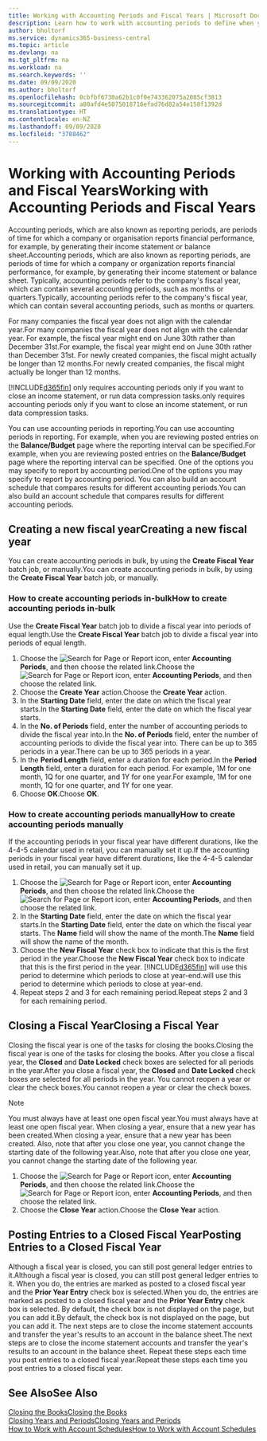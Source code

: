 ```yaml
---
title: Working with Accounting Periods and Fiscal Years | Microsoft Docs
description: Learn how to work with accounting periods to define when your company reports financial performance.
author: bholtorf
ms.service: dynamics365-business-central
ms.topic: article
ms.devlang: na
ms.tgt_pltfrm: na
ms.workload: na
ms.search.keywords: ''
ms.date: 09/09/2020
ms.author: bholtorf
ms.openlocfilehash: 0cbfbf6730a62b1c0f0e743362075a2085cf3813
ms.sourcegitcommit: a80afd4e5075018716efad76d82a54e158f1392d
ms.translationtype: HT
ms.contentlocale: en-NZ
ms.lasthandoff: 09/09/2020
ms.locfileid: "3788462"
---
```

# <a name="working-with-accounting-periods-and-fiscal-years"></a><span data-ttu-id="f9fe9-103">Working with Accounting Periods and Fiscal Years</span><span class="sxs-lookup"><span data-stu-id="f9fe9-103">Working with Accounting Periods and Fiscal Years</span></span>

<span data-ttu-id="f9fe9-104">Accounting periods, which are also known as reporting periods, are periods of time for which a company or organisation reports financial performance, for example, by generating their income statement or balance sheet.</span><span class="sxs-lookup"><span data-stu-id="f9fe9-104">Accounting periods, which are also known as reporting periods, are periods of time for which a company or organization reports financial performance, for example, by generating their income statement or balance sheet.</span></span> <span data-ttu-id="f9fe9-105">Typically, accounting periods refer to the company's fiscal year, which can contain several accounting periods, such as months or quarters.</span><span class="sxs-lookup"><span data-stu-id="f9fe9-105">Typically, accounting periods refer to the company's fiscal year, which can contain several accounting periods, such as months or quarters.</span></span>

<span data-ttu-id="f9fe9-106">For many companies the fiscal year does not align with the calendar year.</span><span class="sxs-lookup"><span data-stu-id="f9fe9-106">For many companies the fiscal year does not align with the calendar year.</span></span> <span data-ttu-id="f9fe9-107">For example, the fiscal year might end on June 30th rather than December 31st.</span><span class="sxs-lookup"><span data-stu-id="f9fe9-107">For example, the fiscal year might end on June 30th rather than December 31st.</span></span> <span data-ttu-id="f9fe9-108">For newly created companies, the fiscal might actually be longer than 12 months.</span><span class="sxs-lookup"><span data-stu-id="f9fe9-108">For newly created companies, the fiscal might actually be longer than 12 months.</span></span>  

[!INCLUDE[d365fin](includes/d365fin_md.md)] <span data-ttu-id="f9fe9-109">only requires accounting periods only if you want to close an income statement, or run data compression tasks.</span><span class="sxs-lookup"><span data-stu-id="f9fe9-109">only requires accounting periods only if you want to close an income statement, or run data compression tasks.</span></span> 

<span data-ttu-id="f9fe9-110">You can use accounting periods in reporting.</span><span class="sxs-lookup"><span data-stu-id="f9fe9-110">You can use accounting periods in reporting.</span></span> <span data-ttu-id="f9fe9-111">For example, when you are reviewing posted entries on the **Balance/Budget** page where the reporting interval can be specified.</span><span class="sxs-lookup"><span data-stu-id="f9fe9-111">For example, when you are reviewing posted entries on the **Balance/Budget** page where the reporting interval can be specified.</span></span> <span data-ttu-id="f9fe9-112">One of the options you may specify to report by accounting period.</span><span class="sxs-lookup"><span data-stu-id="f9fe9-112">One of the options you may specify to report by accounting period.</span></span> <span data-ttu-id="f9fe9-113">You can also build an account schedule that compares results for different accounting periods.</span><span class="sxs-lookup"><span data-stu-id="f9fe9-113">You can also build an account schedule that compares results for different accounting periods.</span></span>

## <a name="creating-a-new-fiscal-year"></a><span data-ttu-id="f9fe9-114">Creating a new fiscal year</span><span class="sxs-lookup"><span data-stu-id="f9fe9-114">Creating a new fiscal year</span></span>

<span data-ttu-id="f9fe9-115">You can create accounting periods in bulk, by using the **Create Fiscal Year** batch job, or manually.</span><span class="sxs-lookup"><span data-stu-id="f9fe9-115">You can create accounting periods in bulk, by using the **Create Fiscal Year** batch job, or manually.</span></span>

### <a name="how-to-create-accounting-periods-in-bulk"></a><span data-ttu-id="f9fe9-116">How to create accounting periods in-bulk</span><span class="sxs-lookup"><span data-stu-id="f9fe9-116">How to create accounting periods in-bulk</span></span>

<span data-ttu-id="f9fe9-117">Use the **Create Fiscal Year** batch job to divide a fiscal year into periods of equal length.</span><span class="sxs-lookup"><span data-stu-id="f9fe9-117">Use the **Create Fiscal Year** batch job to divide a fiscal year into periods of equal length.</span></span>  

1. <span data-ttu-id="f9fe9-118">Choose the ![Search for Page or Report](media/ui-search/search_small.png "Search for Page or Report icon") icon, enter **Accounting Periods**, and then choose the related link.</span><span class="sxs-lookup"><span data-stu-id="f9fe9-118">Choose the ![Search for Page or Report](media/ui-search/search_small.png "Search for Page or Report icon") icon, enter **Accounting Periods**, and then choose the related link.</span></span>  
2. <span data-ttu-id="f9fe9-119">Choose the **Create Year** action.</span><span class="sxs-lookup"><span data-stu-id="f9fe9-119">Choose the **Create Year** action.</span></span>  <!--What about the Scheduling option? Should we mention that? There's also the Report Output Type field...-->
3. <span data-ttu-id="f9fe9-120">In the **Starting Date** field, enter the date on which the fiscal year starts.</span><span class="sxs-lookup"><span data-stu-id="f9fe9-120">In the **Starting Date** field, enter the date on which the fiscal year starts.</span></span>  
4. <span data-ttu-id="f9fe9-121">In the **No. of Periods** field, enter the number of accounting periods to divide the fiscal year into.</span><span class="sxs-lookup"><span data-stu-id="f9fe9-121">In the **No. of Periods** field, enter the number of accounting periods to divide the fiscal year into.</span></span> <span data-ttu-id="f9fe9-122">There can be up to 365 periods in a year.</span><span class="sxs-lookup"><span data-stu-id="f9fe9-122">There can be up to 365 periods in a year.</span></span>  
5. <span data-ttu-id="f9fe9-123">In the **Period Length** field, enter a duration for each period.</span><span class="sxs-lookup"><span data-stu-id="f9fe9-123">In the **Period Length** field, enter a duration for each period.</span></span> <span data-ttu-id="f9fe9-124">For example, 1M for one month, 1Q for one quarter, and 1Y for one year.</span><span class="sxs-lookup"><span data-stu-id="f9fe9-124">For example, 1M for one month, 1Q for one quarter, and 1Y for one year.</span></span>  
6. <span data-ttu-id="f9fe9-125">Choose **OK**.</span><span class="sxs-lookup"><span data-stu-id="f9fe9-125">Choose **OK**.</span></span>  

### <a name="how-to-create-accounting-periods-manually"></a><span data-ttu-id="f9fe9-126">How to create accounting periods manually</span><span class="sxs-lookup"><span data-stu-id="f9fe9-126">How to create accounting periods manually</span></span>

<span data-ttu-id="f9fe9-127">If the accounting periods in your fiscal year have different durations, like the 4-4-5 calendar used in retail, you can manually set it up.</span><span class="sxs-lookup"><span data-stu-id="f9fe9-127">If the accounting periods in your fiscal year have different durations, like the 4-4-5 calendar used in retail, you can manually set it up.</span></span>  
  
1. <span data-ttu-id="f9fe9-128">Choose the ![Search for Page or Report](media/ui-search/search_small.png "Search for Page or Report icon") icon, enter **Accounting Periods**, and then choose the related link.</span><span class="sxs-lookup"><span data-stu-id="f9fe9-128">Choose the ![Search for Page or Report](media/ui-search/search_small.png "Search for Page or Report icon") icon, enter **Accounting Periods**, and then choose the related link.</span></span>  
2. <span data-ttu-id="f9fe9-129">In the **Starting Date** field, enter the date on which the fiscal year starts.</span><span class="sxs-lookup"><span data-stu-id="f9fe9-129">In the **Starting Date** field, enter the date on which the fiscal year starts.</span></span> <span data-ttu-id="f9fe9-130">The **Name** field will show the name of the month.</span><span class="sxs-lookup"><span data-stu-id="f9fe9-130">The **Name** field will show the name of the month.</span></span>  
3. <span data-ttu-id="f9fe9-131">Choose the **New Fiscal Year** check box to indicate that this is the first period in the year.</span><span class="sxs-lookup"><span data-stu-id="f9fe9-131">Choose the **New Fiscal Year** check box to indicate that this is the first period in the year.</span></span> [!INCLUDE[d365fin](includes/d365fin_md.md)] <span data-ttu-id="f9fe9-132">will use this period to determine which periods to close at year-end.</span><span class="sxs-lookup"><span data-stu-id="f9fe9-132">will use this period to determine which periods to close at year-end.</span></span>
4. <span data-ttu-id="f9fe9-133">Repeat steps 2 and 3 for each remaining period.</span><span class="sxs-lookup"><span data-stu-id="f9fe9-133">Repeat steps 2 and 3 for each remaining period.</span></span>  

## <a name="closing-a-fiscal-year"></a><span data-ttu-id="f9fe9-134">Closing a Fiscal Year</span><span class="sxs-lookup"><span data-stu-id="f9fe9-134">Closing a Fiscal Year</span></span>

<span data-ttu-id="f9fe9-135">Closing the fiscal year is one of the tasks for closing the books.</span><span class="sxs-lookup"><span data-stu-id="f9fe9-135">Closing the fiscal year is one of the tasks for closing the books.</span></span> <span data-ttu-id="f9fe9-136">After you close a fiscal year, the **Closed** and **Date Locked** check boxes are selected for all periods in the year.</span><span class="sxs-lookup"><span data-stu-id="f9fe9-136">After you close a fiscal year, the **Closed** and **Date Locked** check boxes are selected for all periods in the year.</span></span> <span data-ttu-id="f9fe9-137">You cannot reopen a year or clear the check boxes.</span><span class="sxs-lookup"><span data-stu-id="f9fe9-137">You cannot reopen a year or clear the check boxes.</span></span>

> [!NOTE]  
> <span data-ttu-id="f9fe9-138">You must always have at least one open fiscal year.</span><span class="sxs-lookup"><span data-stu-id="f9fe9-138">You must always have at least one open fiscal year.</span></span> <span data-ttu-id="f9fe9-139">When closing a year, ensure that a new year has been created.</span><span class="sxs-lookup"><span data-stu-id="f9fe9-139">When closing a year, ensure that a new year has been created.</span></span> <span data-ttu-id="f9fe9-140">Also, note that after you close one year, you cannot change the starting date of the following year.</span><span class="sxs-lookup"><span data-stu-id="f9fe9-140">Also, note that after you close one year, you cannot change the starting date of the following year.</span></span>

1. <span data-ttu-id="f9fe9-141">Choose the ![Search for Page or Report](media/ui-search/search_small.png "Search for Page or Report icon") icon, enter **Accounting Periods**, and then choose the related link.</span><span class="sxs-lookup"><span data-stu-id="f9fe9-141">Choose the ![Search for Page or Report](media/ui-search/search_small.png "Search for Page or Report icon") icon, enter **Accounting Periods**, and then choose the related link.</span></span>  
2. <span data-ttu-id="f9fe9-142">Choose the **Close Year** action.</span><span class="sxs-lookup"><span data-stu-id="f9fe9-142">Choose the **Close Year** action.</span></span>  

## <a name="posting-entries-to-a-closed-fiscal-year"></a><span data-ttu-id="f9fe9-143">Posting Entries to a Closed Fiscal Year</span><span class="sxs-lookup"><span data-stu-id="f9fe9-143">Posting Entries to a Closed Fiscal Year</span></span>

<span data-ttu-id="f9fe9-144">Although a fiscal year is closed, you can still post general ledger entries to it.</span><span class="sxs-lookup"><span data-stu-id="f9fe9-144">Although a fiscal year is closed, you can still post general ledger entries to it.</span></span> <span data-ttu-id="f9fe9-145">When you do, the entries are marked as posted to a closed fiscal year and the **Prior Year Entry** check box is selected.</span><span class="sxs-lookup"><span data-stu-id="f9fe9-145">When you do, the entries are marked as posted to a closed fiscal year and the **Prior Year Entry** check box is selected.</span></span> <span data-ttu-id="f9fe9-146">By default, the check box is not displayed on the page, but you can add it.</span><span class="sxs-lookup"><span data-stu-id="f9fe9-146">By default, the check box is not displayed on the page, but you can add it.</span></span> <span data-ttu-id="f9fe9-147">The next steps are to close the income statement accounts and transfer the year's results to an account in the balance sheet.</span><span class="sxs-lookup"><span data-stu-id="f9fe9-147">The next steps are to close the income statement accounts and transfer the year's results to an account in the balance sheet.</span></span> <span data-ttu-id="f9fe9-148">Repeat these steps each time you post entries to a closed fiscal year.</span><span class="sxs-lookup"><span data-stu-id="f9fe9-148">Repeat these steps each time you post entries to a closed fiscal year.</span></span>

## <a name="see-also"></a><span data-ttu-id="f9fe9-149">See Also</span><span class="sxs-lookup"><span data-stu-id="f9fe9-149">See Also</span></span>

[<span data-ttu-id="f9fe9-150">Closing the Books</span><span class="sxs-lookup"><span data-stu-id="f9fe9-150">Closing the Books</span></span>](year-close-books.md)  
[<span data-ttu-id="f9fe9-151">Closing Years and Periods</span><span class="sxs-lookup"><span data-stu-id="f9fe9-151">Closing Years and Periods</span></span>](year-close-years-periods.md)  
[<span data-ttu-id="f9fe9-152">How to Work with Account Schedules</span><span class="sxs-lookup"><span data-stu-id="f9fe9-152">How to Work with Account Schedules</span></span>](bi-how-work-account-schedule.md)  

